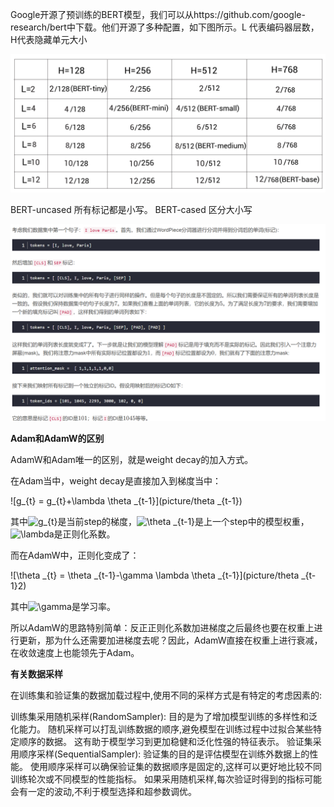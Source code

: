 Google开源了预训练的BERT模型，我们可以从https://github.com/google-research/bert中下载。他们开源了多种配置，如下图所示。L 代表编码器层数，H代表隐藏单元大小

![image-20240827153253197](picture/image-20240827153253197.png)

 BERT-uncased	所有标记都是小写。 BERT-cased	区分大小写



![image-20240827153044205](picture/image-20240827153044205.png)



**Adam和AdamW的区别**

AdamW和Adam唯一的区别，就是weight decay的加入方式。

在Adam当中，weight decay是直接加入到梯度当中：

![g_{t} = g_{t}+\lambda \theta _{t-1}](picture/theta _{t-1})

其中![g_{t}](https://latex.csdn.net/eq?g_%7Bt%7D)是当前step的梯度，![\theta _{t-1}](https://latex.csdn.net/eq?%5Ctheta%20_%7Bt-1%7D)是上一个step中的模型权重，![\lambda](https://latex.csdn.net/eq?%5Clambda)是正则化系数。

而在AdamW中，正则化变成了：

![\theta _{t} = \theta _{t-1}-\gamma \lambda \theta _{t-1}](picture/theta _{t-1}2)

其中![\gamma](https://latex.csdn.net/eq?%5Cgamma)是学习率。

所以AdamW的思路特别简单：反正正则化系数加进梯度之后最终也要在权重上进行更新，那为什么还需要加进梯度去呢？因此，AdamW直接在权重上进行衰减，在收敛速度上也能领先于Adam。



**有关数据采样**

在训练集和验证集的数据加载过程中,使用不同的采样方式是有特定的考虑因素的:

训练集采用随机采样(RandomSampler):
目的是为了增加模型训练的多样性和泛化能力。
随机采样可以打乱训练数据的顺序,避免模型在训练过程中过拟合某些特定顺序的数据。
这有助于模型学习到更加稳健和泛化性强的特征表示。
验证集采用顺序采样(SequentialSampler):
验证集的目的是评估模型在训练外数据上的性能。
使用顺序采样可以确保验证集的数据顺序是固定的,这样可以更好地比较不同训练轮次或不同模型的性能指标。
如果采用随机采样,每次验证时得到的指标可能会有一定的波动,不利于模型选择和超参数调优。